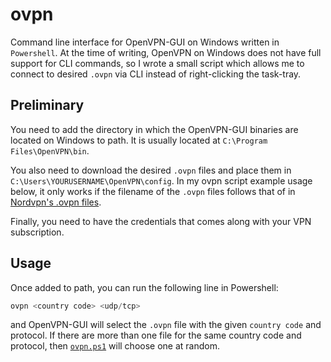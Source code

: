 # ovpn
Command line interface for OpenVPN-GUI on Windows written in `Powershell`. At the time of writing, OpenVPN on Windows does not have full support for CLI commands, so I wrote a small script which allows me to connect to desired `.ovpn` via CLI instead of right-clicking the task-tray.

## Preliminary
You need to add the directory in which the OpenVPN-GUI binaries are located on Windows to path. It is usually located at `C:\Program Files\OpenVPN\bin`.

You also need to download the desired `.ovpn` files and place them in `C:\Users\YOURUSERNAME\OpenVPN\config`. In my ovpn script example usage below, it only works if the filename of the `.ovpn` files follows that of in [Nordvpn's .ovpn files](https://nordvpn.com/ovpn/).

Finally, you need to have the credentials that comes along with your VPN subscription.

## Usage
Once added to path, you can run the following line in Powershell:
```Powershell
ovpn <country code> <udp/tcp>
```
and OpenVPN-GUI will select the `.ovpn` file with the given `country code` and protocol. If there are more than one file for the same country code and protocol, then [`ovpn.ps1`](https://github.com/bernwo/ovpn/blob/main/ovpn.ps1) will choose one at random.